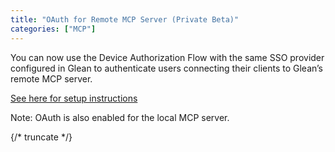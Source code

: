 ```yaml
---
title: "OAuth for Remote MCP Server (Private Beta)"
categories: ["MCP"]
---
```


You can now use the Device Authorization Flow with the same SSO provider configured in Glean to authenticate users connecting their clients to Glean’s remote MCP server.

[See here for setup instructions](/agents/mcp#using-oauth)

Note: OAuth is also enabled for the local MCP server.

{/* truncate */}